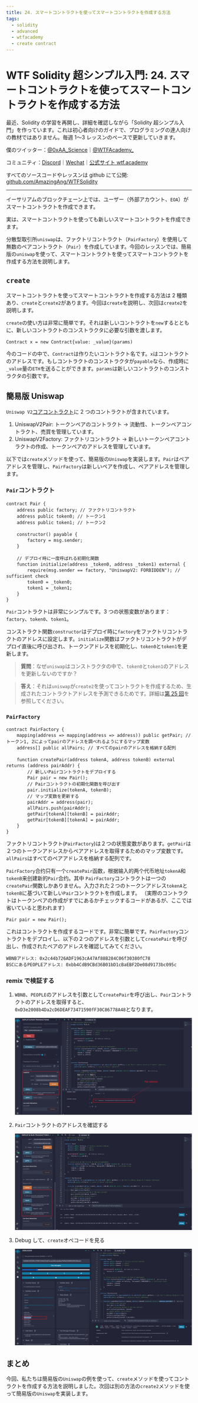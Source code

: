 ```yaml
---
title: 24. スマートコントラクトを使ってスマートコントラクトを作成する方法
tags:
  - solidity
  - advanced
  - wtfacademy
  - create contract
---
```


# WTF Solidity 超シンプル入門: 24. スマートコントラクトを使ってスマートコントラクトを作成する方法

最近、Solidity の学習を再開し、詳細を確認しながら「Solidity 超シンプル入門」を作っています。これは初心者向けのガイドで、プログラミングの達人向けの教材ではありません。毎週 1〜3 レッスンのペースで更新していきます。

僕のツイッター：[@0xAA_Science](https://twitter.com/0xAA_Science)｜[@WTFAcademy\_](https://twitter.com/WTFAcademy_)

コミュニティ：[Discord](https://discord.gg/5akcruXrsk)｜[Wechat](https://docs.google.com/forms/d/e/1FAIpQLSe4KGT8Sh6sJ7hedQRuIYirOoZK_85miz3dw7vA1-YjodgJ-A/viewform?usp=sf_link)｜[公式サイト wtf.academy](https://wtf.academy)

すべてのソースコードやレッスンは github にて公開: [github.com/AmazingAng/WTFSolidity](https://github.com/AmazingAng/WTFSolidity)

---

イーサリアムのブロックチェーン上では、ユーザー（外部アカウント、`EOA`）がスマートコントラクトを作成できます。

実は、スマートコントラクトを使っても新しいスマートコントラクトを作成できます。

分散型取引所`uniswap`は、ファクトリコントラクト（`PairFactory`）を使用して無数のペアコントラクト（`Pair`）を作成しています。今回のレッスンでは、簡易版の`uniswap`を使って、スマートコントラクトを使ってスマートコントラクトを作成する方法を説明します。

## `create`

スマートコントラクトを使ってスマートコントラクトを作成する方法は 2 種類あり、`create`と`create2`があります。今回は`create`を説明し、次回は`create2`を説明します。

`create`の使い方は非常に簡単です。それは新しいコントラクトを`new`するとともに、新しいコントラクトのコンストラクタに必要な引数を渡します。

```solidity
Contract x = new Contract{value: _value}(params)
```

今のコードの中で、`Contract`は作りたいコントラクト名です。`x`はコントラクトのアドレスです。もしコントラクトのコンストラクタが`payable`なら、作成時に`_value`量の`ETH`を送ることができます。`params`は新しいコントラクトのコンストラクタの引数です。

## 簡易版 Uniswap

`Uniswap V2`[コアコントラクト](https://github.com/Uniswap/v2-core/tree/master/contracts)に 2 つのコントラクトが含まれています。

1. UniswapV2Pair: トークンペアのコントラクト → 流動性、トークンペアコントラクト、売買を管理しています。
2. UniswapV2Factory: ファクトリコントラクト → 新しいトークンペアコントラクトの作成、トークンペアのアドレスを管理しています。

以下では`create`メソッドを使って、簡易版の`Uniswap`を実装します。`Pair`はペアアドレスを管理し、`PairFactory`は新しいペアを作成し、ペアアドレスを管理します。

### `Pair`コントラクト

```solidity
contract Pair {
    address public factory; // ファクトリコントラクト
    address public token0; // トークン1
    address public token1; // トークン2

    constructor() payable {
        factory = msg.sender;
    }

    // デプロイ時に一度呼ばれる初期化関数
    function initialize(address _token0, address _token1) external {
        require(msg.sender == factory, "UniswapV2: FORBIDDEN"); // sufficient check
        token0 = _token0;
        token1 = _token1;
    }
}
```

`Pair`コントラクトは非常にシンプルです。3 つの状態変数があります：`factory`、`token0`、`token1`。

コンストラクト関数`constructor`はデプロイ時に`factory`をファクトリコントラクトのアドレスに設定します。`initialize`関数はファクトリコントラクトがデプロイ直後に呼び出され、トークンアドレスを初期化し、`token0`と`token1`を更新します。

> **質問**：なぜ`uniswap`はコンストラクタの中で、`token0`と`token1`のアドレスを更新しないのですか？

> **答え**：それは`uniswap`が`create2`を使ってコントラクトを作成するため、生成されたコントラクトアドレスを予測できるためです。詳細は[第 25 回](https://github.com/AmazingAng/WTF-Solidity/blob/main/25_Create2/readme.md)を参照してください。

### `PairFactory`

```solidity
contract PairFactory {
    mapping(address => mapping(address => address)) public getPair; // トークン1, 2によってpairのアドレスを調べれるようにするマップ変数
    address[] public allPairs; // すべてのpairのアドレスを格納する配列

    function createPair(address tokenA, address tokenB) external returns (address pairAddr) {
        // 新しいPairコントラクトをデプロイする
        Pair pair = new Pair();
        // Pairコントラクトの初期化関数を呼び出す
        pair.initialize(tokenA, tokenB);
        // マップ変数を更新する
        pairAddr = address(pair);
        allPairs.push(pairAddr);
        getPair[tokenA][tokenB] = pairAddr;
        getPair[tokenB][tokenA] = pairAddr;
    }
}
```

ファクトリコントラクト(`PairFactory`)は２つの状態変数があります。`getPair`は２つのトークンアドレスからペアアドレスを取得するためのマップ変数です。`allPairs`はすべてのペアアドレスを格納する配列です。

`PairFactory`合约只有一个`createPair`函数，根据输入的两个代币地址`tokenA`和`tokenB`来创建新的`Pair`合约。其中
`PairFactory`コントラクトは一つの`createPair`関数しかありません。入力された２つのトークンアドレス`tokenA`と`tokenB`に基づいて新しい`Pair`コントラクトを作成します。
（実際のコントラクトはトークンペアの作成がすでにあるかチェックするコードがあるが、ここでは省いていると思われます）

```solidity
Pair pair = new Pair();
```

これはコントラクトを作成するコードです。非常に簡単です。`PairFactory`コントラクトをデプロイし、以下の２つのアドレスを引数として`createPair`を呼び出し、作成されたペアのアドレスを確認してみてください。

```text
WBNBアドレス: 0x2c44b726ADF1963cA47Af88B284C06f30380fC78
BSCにあるPEOPLEアドレス: 0xbb4CdB9CBd36B01bD1cBaEBF2De08d9173bc095c
```

### remix で検証する

1. `WBNB`、`PEOPLE`のアドレスを引数として`createPair`を呼び出し、`Pair`コントラクトのアドレスを取得すると、`0xD3e2008b4Da2cD6DEAF73471590fF30C86778A48`となります。

   ![24-1](./img/24-1.png)

2. `Pair`コントラクトのアドレスを確認する

   ![24-2](./img/24-2.png)

3. Debug して、`create`オペコードを見る

   ![24-3](./img/24-3.png)

## まとめ

今回、私たちは簡易版の`Uniswap`の例を使って、`create`メソッドを使ってコントラクトを作成する方法を説明しました。次回は別の方法の`create2`メソッドを使って簡易版の`Uniswap`を実装します。
